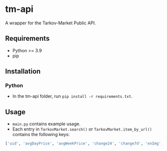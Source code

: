# tm-api
A wrapper for the Tarkov-Market Public API.

## Requirements
* Python >= 3.9
* pip

## Installation
### Python
* In the tm-api folder, run `pip install -r requirements.txt`.

## Usage
* `main.py` contains example usage.
* Each entry in `TarkovMarket.search()` or `TarkovMarket.item_by_url()` contains the following keys:
```python
['uid', 'avgDayPrice', 'avgWeekPrice', 'change24', 'change7d', 'enImg', 'enName', 'price', 'ruImg', 'ruName', 'size', 'tags', 'updated', 'url', 'wikiIcon', 'wikiImg', 'wikiName', 'wikiUrl', 'shortName', 'priceUpdated', 'traderName', 'traderPrice', 'traderPriceCur', 'bsgId', 'cnName', 'cnShortName', 'ruShortName', 'deName', 'deShortName', 'frName', 'frShortName', 'esName', 'esShortName', 'basePrice', 'czName', 'czShortName', 'huName', 'huShortName', 'trName', 'trShortName', 'grid', 'canSellOnFlea', 'name', 'search', 'pricePerSlot', 'avgDayPricePerSlot', 'avgWeekPricePerSlot', 'updatedLongTimeAgo', 'haveMarketData', 'traderPriceRub', 'buyPrices', 'sellPrices', 'fee', 'trader_bb_profit']
```